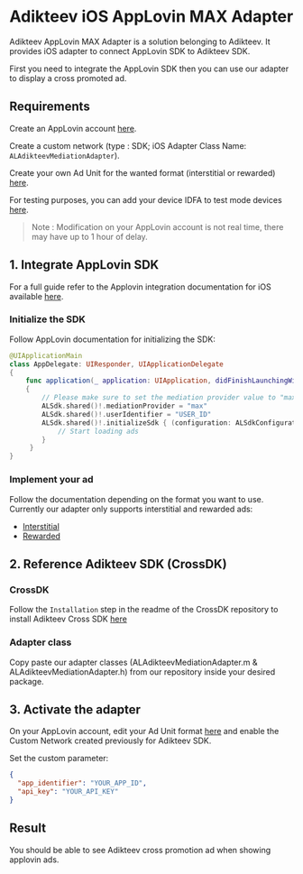 # Adikteev iOS AppLovin MAX Adapter

Adikteev AppLovin MAX Adapter is a solution belonging to Adikteev. It provides iOS adapter to connect AppLovin SDK to Adikteev SDK.

First you need to integrate the AppLovin SDK then you can use our adapter to display a cross promoted ad.

## Requirements

Create an AppLovin account [here](https://dash.applovin.com/).

Create a custom network (type : SDK; iOS Adapter Class Name: `ALAdikteevMediationAdapter`).

Create your own Ad Unit for the wanted format (interstitial or rewarded) [here](https://dash.applovin.com/o/mediation/ad_units).

For testing purposes, you can add your device IDFA to test mode devices [here](https://dash.applovin.com/o/mediation/test_modes/).

> Note : Modification on your AppLovin account is not real time, there may have up to 1 hour of delay.

## 1. Integrate AppLovin SDK

For a full guide refer to the Applovin integration documentation for iOS available [here](https://dash.applovin.com/documentation/mediation/ios/getting-started/integration).

### Initialize the SDK

Follow AppLovin documentation for initializing the SDK:

```swift
@UIApplicationMain
class AppDelegate: UIResponder, UIApplicationDelegate
{
    func application(_ application: UIApplication, didFinishLaunchingWithOptions launchOptions: [UIApplication.LaunchOptionsKey: Any]?) -> Bool
    {
        // Please make sure to set the mediation provider value to "max" to ensure proper functionality
        ALSdk.shared()!.mediationProvider = "max"
        ALSdk.shared()!.userIdentifier = "USER_ID"
        ALSdk.shared()!.initializeSdk { (configuration: ALSdkConfiguration) in
            // Start loading ads
        }
     }
}
```

### Implement your ad

Follow the documentation depending on the format you want to use. Currently our adapter only supports interstitial and rewarded ads:

- [Interstitial](https://dash.applovin.com/documentation/mediation/ios/ad-formats/interstitials)
- [Rewarded](https://dash.applovin.com/documentation/mediation/ios/ad-formats/rewarded-ads)

## 2. Reference Adikteev SDK (CrossDK)

### CrossDK

Follow the `Installation` step in the readme of the CrossDK repository to install Adikteev Cross SDK [here](https://github.com/Adikteev/crossdk-ios)

### Adapter class

Copy paste our adapter classes (ALAdikteevMediationAdapter.m & ALAdikteevMediationAdapter.h) from our repository inside your desired package.

## 3. Activate the adapter

On your AppLovin account, edit your Ad Unit format [here](https://dash.applovin.com/o/mediation/ad_units) and enable the Custom Network created previously for Adikteev SDK.

Set the custom parameter:

```json
{
  "app_identifier": "YOUR_APP_ID",
  "api_key": "YOUR_API_KEY"
}
```

## Result

You should be able to see Adikteev cross promotion ad when showing applovin ads.
